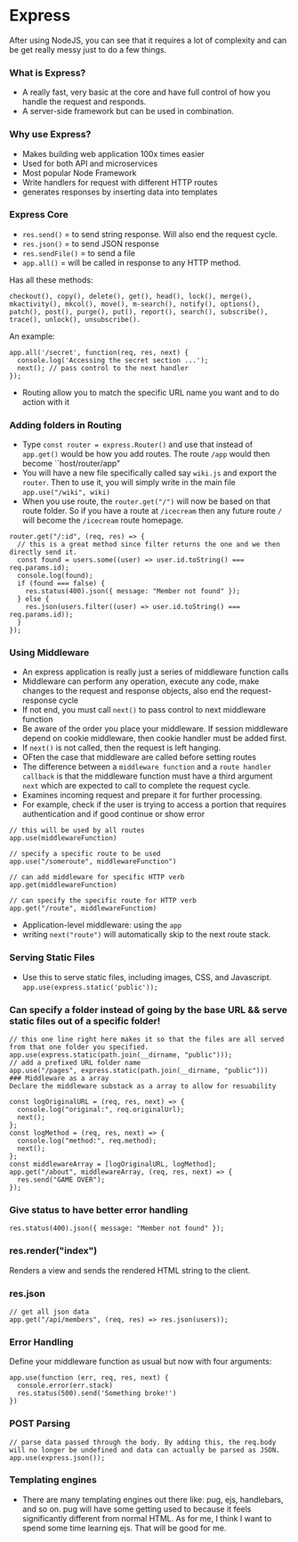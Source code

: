 # Express
After using NodeJS, you can see that it requires a lot of complexity and can be get really messy just to do a few things. 

### What is Express?
* A really fast, very basic at the core and have full control of how you handle the request and responds. 
* A server-side framework but can be used in combination.

### Why use Express?
* Makes building web application 100x times easier
* Used for both API and microservices
* Most popular Node Framework
* Write handlers for request with different HTTP routes
* generates responses by inserting data into templates

### Express Core
* `res.send()` = to send string response. Will also end the request cycle. 
* `res.json()` = to send JSON response
* `res.sendFile()` = to send a file
* `app.all()` = will be called in response to any HTTP method. 

Has all these methods: 
```
checkout(), copy(), delete(), get(), head(), lock(), merge(), mkactivity(), mkcol(), move(), m-search(), notify(), options(), patch(), post(), purge(), put(), report(), search(), subscribe(), trace(), unlock(), unsubscribe().
```
An example:
```
app.all('/secret', function(req, res, next) {
  console.log('Accessing the secret section ...');
  next(); // pass control to the next handler
});
```
* Routing allow you to match the specific URL name you want and to do action with it

### Adding folders in Routing
* Type `const router = express.Router()` and use that instead of `app.get()` would be how you add routes. The route `/app` would then become ``host/router/app"
* You will have a new file specifically called say `wiki.js` and export the `router`. Then to use it, you will simply write in the main file `app.use("/wiki", wiki)`
* When you use route, the `router.get("/")` will now be based on that route folder. So if you have a route at `/icecream` then any future route `/` will become the `/icecream` route homepage.

```
router.get("/:id", (req, res) => {
  // this is a great method since filter returns the one and we then directly send it.
  const found = users.some((user) => user.id.toString() === req.params.id);
  console.log(found);
  if (found === false) {
    res.status(400).json({ message: "Member not found" });
  } else {
    res.json(users.filter((user) => user.id.toString() === req.params.id));
  }
});

```
### Using Middleware
* An express application is really just a series of middleware function calls
* Middleware can perform any operation, execute any code, make changes to the request and response objects, also end the request-response cycle
* If not end, you must call `next()` to pass control to next middleware function
* Be aware of the order you place your middleware. If session middleware depend on cookie middleware, then cookie handler must be added first. 
* If `next()` is not called, then the request is left hanging.
* OFten the case that middleware are called before setting routes
* The difference between a `middleware function` and a `route handler callback` is that the middleware function must have a third argument `next` which are expected to call to complete the request cycle.
* Examines incoming request and prepare it for further processing. 
* For example, check if the user is trying to access a portion that requires authentication and if good continue or show error

``` 
// this will be used by all routes
app.use(middlewareFunction)

// specify a specific route to be used
app.use("/someroute", middlewareFunction")

// can add middleware for specific HTTP verb
app.get(middlewareFunction)

// can specify the specific route for HTTP verb
app.get("/route", middlewareFunctiom)

```

* Application-level middleware: using the `app` 
* writing `next("route")` will automatically skip to the next route stack. 

### Serving Static Files
* Use this to serve static files, including images, CSS, and Javascript. 
`app.use(express.static('public'));`

### Can specify a folder instead of going by the base URL && serve static files out of a specific folder!
```
// this one line right here makes it so that the files are all served from that one folder you specified.
app.use(express.static(path.join(__dirname, "public")));
// add a prefixed URL folder name
app.use("/pages", express.static(path.join(__dirname, "public")))
### Middleware as a array
Declare the middleware substack as a array to allow for resuability
```
```
const logOriginalURL = (req, res, next) => {
  console.log("original:", req.originalUrl);
  next();
};
const logMethod = (req, res, next) => {
  console.log("method:", req.method);
  next();
};
const middlewareArray = [logOriginalURL, logMethod];
app.get("/about", middlewareArray, (req, res, next) => {
  res.send("GAME OVER");
});
```
### Give status to have better error handling
```
res.status(400).json({ message: "Member not found" });
```
### res.render("index")
Renders a view and sends the rendered HTML string to the client.

### res.json
```
// get all json data
app.get("/api/members", (req, res) => res.json(users));
```

### Error Handling
Define your middleware function as usual but now with four arguments:
```
app.use(function (err, req, res, next) {
  console.error(err.stack)
  res.status(500).send('Something broke!')
})
```

### POST Parsing
```
// parse data passed through the body. By adding this, the req.body will no longer be undefined and data can actually be parsed as JSON.
app.use(express.json());
```
### Templating engines
* There are many templating engines out there like: pug, ejs, handlebars, and so on. pug will have some getting used to because it feels significantly different from normal HTML. As for me, I think I want to spend some time learning ejs. That will be good for me. 
